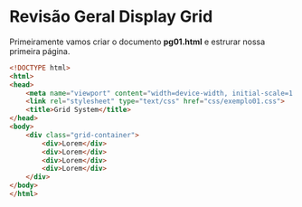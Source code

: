 # Revisão Geral Display Grid

Primeiramente vamos criar o documento **pg01.html** e estrurar nossa primeira página.

```html
<!DOCTYPE html>
<html>
<head>
	<meta name="viewport" content="width=device-width, initial-scale=1.0">
	<link rel="stylesheet" type="text/css" href="css/exemplo01.css">
	<title>Grid System</title>
</head>
<body>
	<div class="grid-container">
		<div>Lorem</div>
		<div>Lorem</div>
		<div>Lorem</div>
		<div>Lorem</div>
	</div>
</body>
</html>
```

```
```


```
```


```
```


```
```


```
```



```
```
